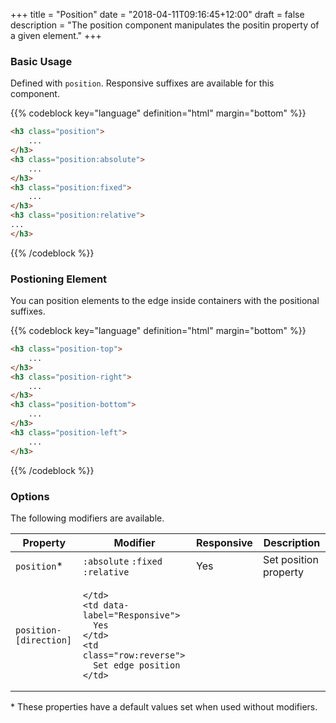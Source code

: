 +++
title = "Position"
date = "2018-04-11T09:16:45+12:00"
draft = false
description = "The position component manipulates the positin property of a given element."
+++

### Basic Usage

Defined with `position`. Responsive suffixes are available for this component.

{{% codeblock key="language" definition="html" margin="bottom" %}}
```html
<h3 class="position">
	...
</h3>
<h3 class="position:absolute">
	...
</h3>
<h3 class="position:fixed">
	...
</h3>
<h3 class="position:relative">
...
</h3>
```
{{% /codeblock %}}

### Postioning Element

You can position elements to the edge inside containers with the positional suffixes.

{{% codeblock key="language" definition="html" margin="bottom" %}}
```html
<h3 class="position-top">
	...
</h3>
<h3 class="position-right">
	...
</h3>
<h3 class="position-bottom">
	...
</h3>
<h3 class="position-left">
	...
</h3>
```
{{% /codeblock %}}

### Options

The following modifiers are available.

<table class="table width:100% table:pile table@sm:unpile">
  <thead>
    <tr>
      <th>
        Property
      </th>
      <th>
        Modifier
      </th>
      <th>
        Responsive
      </th>
      <th>
        Description
      </th>
    </tr>
  </thead>
  <tr>
    <td data-label="Properties">
      <code>position</code><span class="color:orange">&#42;</span>
    </td>
    <td data-label="Attributes">
      <code>:absolute</code> <code>:fixed</code> <code>:relative</code>
    </td>
    <td data-label="Responsive">
      Yes
    </td>
    <td class="row:reverse">
      Set position property
    </td>
  </tr>
	<tr>
    <td data-label="Properties">
      <code>position-[direction]</code>
    </td>
    <td data-label="Attributes">

    </td>
    <td data-label="Responsive">
      Yes
    </td>
    <td class="row:reverse">
      Set edge position
    </td>
  </tr>
</table>
<p class="margin-top:2 font-size:tiny color:orange">
  &#42; These properties have a default values set when used without modifiers.
</p>
